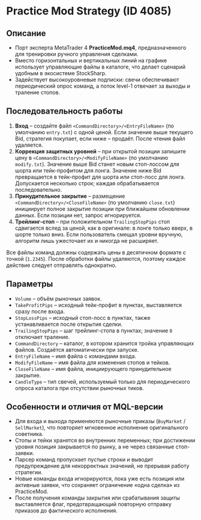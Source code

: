 # Practice Mod Strategy (ID 4085)

## Описание
- Порт эксперта MetaTrader 4 **PracticeMod.mq4**, предназначенного для тренировки ручного управления сделками.
- Вместо горизонтальных и вертикальных линий на графике использует управляющие файлы в каталоге, что делает сценарий удобным в экосистеме StockSharp.
- Задействует высокоуровневые подписки: свечи обеспечивают периодический опрос команд, а поток level-1 отвечает за выходы и траление стопов.

## Последовательность работы
1. **Вход** – создайте файл `<CommandDirectory>/<EntryFileName>` (по умолчанию `entry.txt`) с одной ценой. Если значение выше текущего Bid, стратегия покупает, если ниже – продаёт. После чтения файл удаляется.
2. **Коррекция защитных уровней** – при открытой позиции запишите цену в `<CommandDirectory>/<ModifyFileName>` (по умолчанию `modify.txt`). Значение выше Bid станет новым стоп-лоссом для шорта или тейк-профитом для лонга. Значение ниже Bid превращается в тейк-профит для шорта или стоп-лосс для лонга. Допускается несколько строк; каждая обрабатывается последовательно.
3. **Принудительное закрытие** – размещение `<CommandDirectory>/<CloseFileName>` (по умолчанию `close.txt`) инициирует полное закрытие позиции при ближайшем обновлении данных. Если позиции нет, запрос игнорируется.
4. **Трейлинг-стоп** – при положительном `TrailingStopPips` стоп сдвигается вслед за ценой, как в оригинале: в лонге только вверх, в шорте только вниз. Если пользователь смещал уровни вручную, алгоритм лишь ужесточает их и никогда не расширяет.

Все файлы команд должны содержать цены в десятичном формате с точкой (`1.2345`). После обработки файлы удаляются, поэтому каждое действие следует отправлять однократно.

## Параметры
- `Volume` – объём рыночных заявок.
- `TakeProfitPips` – исходный тейк-профит в пунктах, выставляется сразу после входа.
- `StopLossPips` – исходный стоп-лосс в пунктах, также устанавливается после открытия сделки.
- `TrailingStopPips` – шаг трейлинг-стопа в пунктах; значение `0` отключает траление.
- `CommandDirectory` – каталог, в котором хранится тройка управляющих файлов. Создаётся автоматически при запуске.
- `EntryFileName` – имя файла с командами входа.
- `ModifyFileName` – имя файла для изменения стопов и тейков.
- `CloseFileName` – имя файла, инициирующего принудительное закрытие.
- `CandleType` – тип свечей, используемый только для периодического опроса каталога при отсутствии рыночных тиков.

## Особенности и отличия от MQL-версии
- Для входа и выхода применяются рыночные приказы (`BuyMarket` / `SellMarket`), что повторяет мгновенное исполнение оригинального советника.
- Стопы и тейки хранятся во внутренних переменных; при достижении уровня позиция закрывается по рынку, а не через связанные стоп-заявки.
- Парсер команд пропускает пустые строки и выводит предупреждение для некорректных значений, не прерывая работу стратегии.
- Новые команды входа игнорируются, пока уже есть позиция или активные заявки, что сохраняет ограничение «одна сделка» из PracticeMod.
- После получения команды закрытия или срабатывания защиты выставляется флаг, предотвращающий повторную отправку приказов до фактического исполнения.
